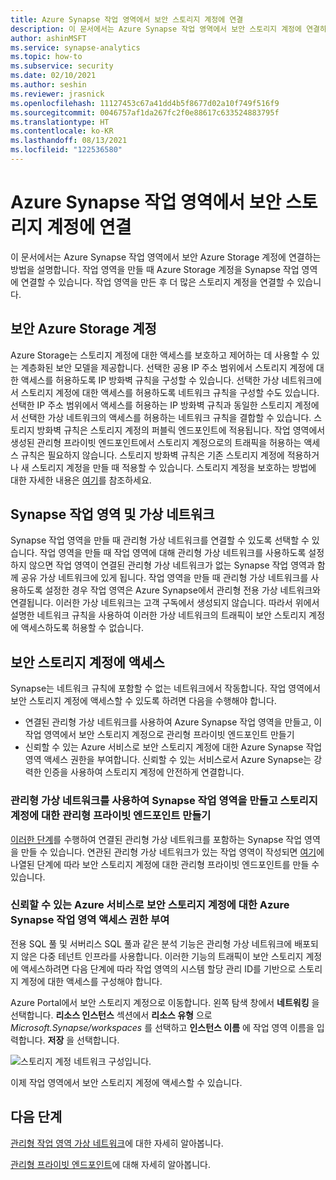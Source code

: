 ```yaml
---
title: Azure Synapse 작업 영역에서 보안 스토리지 계정에 연결
description: 이 문서에서는 Azure Synapse 작업 영역에서 보안 스토리지 계정에 연결하는 방법을 설명합니다.
author: ashinMSFT
ms.service: synapse-analytics
ms.topic: how-to
ms.subservice: security
ms.date: 02/10/2021
ms.author: seshin
ms.reviewer: jrasnick
ms.openlocfilehash: 11127453c67a41dd4b5f8677d02a10f749f516f9
ms.sourcegitcommit: 0046757af1da267fc2f0e88617c633524883795f
ms.translationtype: HT
ms.contentlocale: ko-KR
ms.lasthandoff: 08/13/2021
ms.locfileid: "122536580"
---
```

# <a name="connect-to-a-secure-azure-storage-account-from-your-synapse-workspace"></a>Azure Synapse 작업 영역에서 보안 스토리지 계정에 연결

이 문서에서는 Azure Synapse 작업 영역에서 보안 Azure Storage 계정에 연결하는 방법을 설명합니다. 작업 영역을 만들 때 Azure Storage 계정을 Synapse 작업 영역에 연결할 수 있습니다. 작업 영역을 만든 후 더 많은 스토리지 계정을 연결할 수 있습니다.


## <a name="secured-azure-storage-accounts"></a>보안 Azure Storage 계정
Azure Storage는 스토리지 계정에 대한 액세스를 보호하고 제어하는 데 사용할 수 있는 계층화된 보안 모델을 제공합니다. 선택한 공용 IP 주소 범위에서 스토리지 계정에 대한 액세스를 허용하도록 IP 방화벽 규칙을 구성할 수 있습니다. 선택한 가상 네트워크에서 스토리지 계정에 대한 액세스를 허용하도록 네트워크 규칙을 구성할 수도 있습니다. 선택한 IP 주소 범위에서 액세스를 허용하는 IP 방화벽 규칙과 동일한 스토리지 계정에서 선택한 가상 네트워크의 액세스를 허용하는 네트워크 규칙을 결합할 수 있습니다. 스토리지 방화벽 규칙은 스토리지 계정의 퍼블릭 엔드포인트에 적용됩니다. 작업 영역에서 생성된 관리형 프라이빗 엔드포인트에서 스토리지 계정으로의 트래픽을 허용하는 액세스 규칙은 필요하지 않습니다. 스토리지 방화벽 규칙은 기존 스토리지 계정에 적용하거나 새 스토리지 계정을 만들 때 적용할 수 있습니다. 스토리지 계정을 보호하는 방법에 대한 자세한 내용은 [여기](../../storage/common/storage-network-security.md)를 참조하세요.

## <a name="synapse-workspaces-and-virtual-networks"></a>Synapse 작업 영역 및 가상 네트워크
Synapse 작업 영역을 만들 때 관리형 가상 네트워크를 연결할 수 있도록 선택할 수 있습니다. 작업 영역을 만들 때 작업 영역에 대해 관리형 가상 네트워크를 사용하도록 설정하지 않으면 작업 영역이 연결된 관리형 가상 네트워크가 없는 Synapse 작업 영역과 함께 공유 가상 네트워크에 있게 됩니다. 작업 영역을 만들 때 관리형 가상 네트워크를 사용하도록 설정한 경우 작업 영역은 Azure Synapse에서 관리형 전용 가상 네트워크와 연결됩니다. 이러한 가상 네트워크는 고객 구독에서 생성되지 않습니다. 따라서 위에서 설명한 네트워크 규칙을 사용하여 이러한 가상 네트워크의 트래픽이 보안 스토리지 계정에 액세스하도록 허용할 수 없습니다.  

## <a name="access-a-secured-storage-account"></a>보안 스토리지 계정에 액세스
Synapse는 네트워크 규칙에 포함할 수 없는 네트워크에서 작동합니다. 작업 영역에서 보안 스토리지 계정에 액세스할 수 있도록 하려면 다음을 수행해야 합니다.

* 연결된 관리형 가상 네트워크를 사용하여 Azure Synapse 작업 영역을 만들고, 이 작업 영역에서 보안 스토리지 계정으로 관리형 프라이빗 엔드포인트 만들기
* 신뢰할 수 있는 Azure 서비스로 보안 스토리지 계정에 대한 Azure Synapse 작업 영역 액세스 권한을 부여합니다. 신뢰할 수 있는 서비스로서 Azure Synapse는 강력한 인증을 사용하여 스토리지 계정에 안전하게 연결합니다.   

### <a name="create-a-synapse-workspace-with-a-managed-virtual-network-and-create-managed-private-endpoints-to-your-storage-account"></a>관리형 가상 네트워크를 사용하여 Synapse 작업 영역을 만들고 스토리지 계정에 대한 관리형 프라이빗 엔드포인트 만들기
[이러한 단계](./synapse-workspace-managed-vnet.md)를 수행하여 연결된 관리형 가상 네트워크를 포함하는 Synapse 작업 영역을 만들 수 있습니다. 연관된 관리형 가상 네트워크가 있는 작업 영역이 작성되면 [여기](./how-to-create-managed-private-endpoints.md)에 나열된 단계에 따라 보안 스토리지 계정에 대한 관리형 프라이빗 엔드포인트를 만들 수 있습니다. 

### <a name="grant-your-azure-synapse-workspace-access-to-your-secure-storage-account-as-a-trusted-azure-service"></a>신뢰할 수 있는 Azure 서비스로 보안 스토리지 계정에 대한 Azure Synapse 작업 영역 액세스 권한 부여
전용 SQL 풀 및 서버리스 SQL 풀과 같은 분석 기능은 관리형 가상 네트워크에 배포되지 않은 다중 테넌트 인프라를 사용합니다. 이러한 기능의 트래픽이 보안 스토리지 계정에 액세스하려면 다음 단계에 따라 작업 영역의 시스템 할당 관리 ID를 기반으로 스토리지 계정에 대한 액세스를 구성해야 합니다.

Azure Portal에서 보안 스토리지 계정으로 이동합니다. 왼쪽 탐색 창에서 **네트워킹** 을 선택합니다. **리소스 인스턴스** 섹션에서 **리소스 유형** 으로 *Microsoft.Synapse/workspaces* 를 선택하고 **인스턴스 이름** 에 작업 영역 이름을 입력합니다. **저장** 을 선택합니다.

![스토리지 계정 네트워크 구성입니다.](./media/connect-to-a-secure-storage-account/secured-storage-access.png)

이제 작업 영역에서 보안 스토리지 계정에 액세스할 수 있습니다.


## <a name="next-steps"></a>다음 단계

[관리형 작업 영역 가상 네트워크](./synapse-workspace-managed-vnet.md)에 대한 자세히 알아봅니다.

[관리형 프라이빗 엔드포인트](./synapse-workspace-managed-private-endpoints.md)에 대해 자세히 알아봅니다.